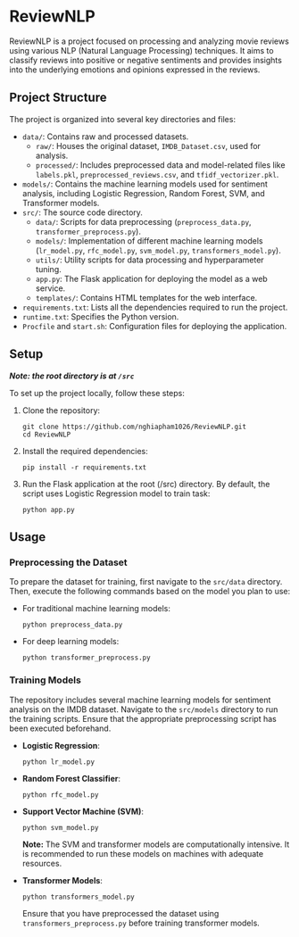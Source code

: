 # ReviewNLP

ReviewNLP is a project focused on processing and analyzing movie reviews using various NLP (Natural Language Processing) techniques. It aims to classify reviews into positive or negative sentiments and provides insights into the underlying emotions and opinions expressed in the reviews.

## Project Structure

The project is organized into several key directories and files:

- `data/`: Contains raw and processed datasets.
  - `raw/`: Houses the original dataset, `IMDB_Dataset.csv`, used for analysis.
  - `processed/`: Includes preprocessed data and model-related files like `labels.pkl`, `preprocessed_reviews.csv`, and `tfidf_vectorizer.pkl`.
- `models/`: Contains the machine learning models used for sentiment analysis, including Logistic Regression, Random Forest, SVM, and Transformer models.
- `src/`: The source code directory.
  - `data/`: Scripts for data preprocessing (`preprocess_data.py`, `transformer_preprocess.py`).
  - `models/`: Implementation of different machine learning models (`lr_model.py`, `rfc_model.py`, `svm_model.py`, `transformers_model.py`).
  - `utils/`: Utility scripts for data processing and hyperparameter tuning.
  - `app.py`: The Flask application for deploying the model as a web service.
  - `templates/`: Contains HTML templates for the web interface.
- `requirements.txt`: Lists all the dependencies required to run the project.
- `runtime.txt`: Specifies the Python version.
- `Procfile` and `start.sh`: Configuration files for deploying the application.

## Setup
***Note: the root directory is at `/src`***

To set up the project locally, follow these steps:

1. Clone the repository:
   ```
   git clone https://github.com/nghiapham1026/ReviewNLP.git
   cd ReviewNLP
   ```

2. Install the required dependencies:
   ```
   pip install -r requirements.txt
   ```

3. Run the Flask application at the root (/src) directory. By default, the script uses Logistic Regression model to train task:
   ```
   python app.py
   ```

## Usage

### Preprocessing the Dataset

To prepare the dataset for training, first navigate to the `src/data` directory. Then, execute the following commands based on the model you plan to use:

- For traditional machine learning models:
  ```
  python preprocess_data.py
  ```
- For deep learning models:
  ```
  python transformer_preprocess.py
  ```

### Training Models

The repository includes several machine learning models for sentiment analysis on the IMDB dataset. Navigate to the `src/models` directory to run the training scripts. Ensure that the appropriate preprocessing script has been executed beforehand.

- **Logistic Regression**:
  ```
  python lr_model.py
  ```
- **Random Forest Classifier**:
  ```
  python rfc_model.py
  ```
- **Support Vector Machine (SVM)**:
  ```
  python svm_model.py
  ```
  **Note:** The SVM and transformer models are computationally intensive. It is recommended to run these models on machines with adequate resources.

- **Transformer Models**:
  ```
  python transformers_model.py
  ```
  Ensure that you have preprocessed the dataset using `transformers_preprocess.py` before training transformer models.